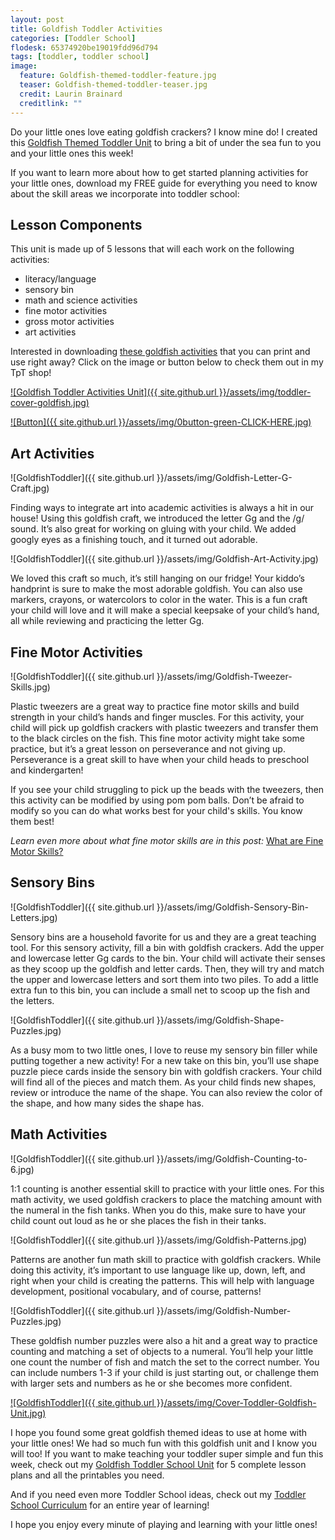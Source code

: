```yaml
---
layout: post
title: Goldfish Toddler Activities
categories: [Toddler School]
flodesk: 65374920be19019fdd96d794
tags: [toddler, toddler school]
image:
  feature: Goldfish-themed-toddler-feature.jpg
  teaser: Goldfish-themed-toddler-teaser.jpg
  credit: Laurin Brainard
  creditlink: ""
---
```

Do your little ones love eating goldfish crackers? I know mine do! I created this [Goldfish Themed Toddler Unit](https://www.teacherspayteachers.com/Product/Toddler-Activities-Lesson-Plans-Goldfish-Homeschool-Preschool-Letter-G-4722226?) to bring a bit of under the sea fun to you and your little ones this week!

If you want to learn more about how to get started planning activities for your little ones, download my FREE guide for everything you need to know about the skill areas we incorporate into toddler school:

<div id="fd-form-65374920be19019fdd96d794"></div>
<script>
  window.fd('form', {
    formId: '65374920be19019fdd96d794',
    containerEl: '#fd-form-65374920be19019fdd96d794'
  });
</script>

## Lesson Components 

This unit is made up of 5 lessons that will each work on the following activities:
- literacy/language 
- sensory bin 
- math and science activities
- fine motor activities
- gross motor activities 
- art activities

Interested in downloading [these goldfish activities](https://www.teacherspayteachers.com/Product/Goldfish-Toddler-Curriculum-Unit-Theme-Preschool-Activities-Lesson-Plans-4722226?utm_source=PB%20Blog&utm_campaign=Goldfish%20Toddler%20Unit%20Cover) that you can print and use right away? Click on the image or button below to check them out in my TpT shop! 
 
[![Goldfish Toddler Activities Unit]({{ site.github.url }}/assets/img/toddler-cover-goldfish.jpg)](https://www.teacherspayteachers.com/Product/Goldfish-Toddler-Curriculum-Unit-Theme-Preschool-Activities-Lesson-Plans-4722226?utm_source=PB%20Blog&utm_campaign=Goldfish%20Toddler%20Unit%20Cover)
 
[![Button]({{ site.github.url }}/assets/img/0button-green-CLICK-HERE.jpg)](https://www.teacherspayteachers.com/Product/Goldfish-Toddler-Curriculum-Unit-Theme-Preschool-Activities-Lesson-Plans-4722226?utm_source=PB%20Blog&utm_campaign=Goldfish%20Toddler%20Unit%20Cover)

## Art Activities 

![GoldfishToddler]({{ site.github.url }}/assets/img/Goldfish-Letter-G-Craft.jpg)

Finding ways to integrate art into academic activities is always a hit in our house! Using this goldfish craft, we introduced the letter Gg and the /g/ sound. It’s also great for working on gluing with your child. We added googly eyes as a finishing touch, and it turned out adorable. 

![GoldfishToddler]({{ site.github.url }}/assets/img/Goldfish-Art-Activity.jpg)

We loved this craft so much, it’s still hanging on our fridge! Your kiddo’s handprint is sure to make the most adorable goldfish. You can also use markers, crayons, or watercolors to color in the water. This is a fun craft your child will love and it will make a special keepsake of your child’s hand, all while reviewing and practicing the letter Gg. 

## Fine Motor Activities 

![GoldfishToddler]({{ site.github.url }}/assets/img/Goldfish-Tweezer-Skills.jpg)

Plastic tweezers are a great way to practice fine motor skills and build strength in your child’s hands and finger muscles. For this activity, your child will pick up goldfish crackers with plastic tweezers and transfer them to the black circles on the fish. This fine motor activity might take some practice, but it’s a great lesson on perseverance and not giving up. Perseverance is a great skill to have when your child heads to preschool and kindergarten!

If you see your child struggling to pick up the beads with the tweezers, then this activity can be modified by using pom pom balls. Don’t be afraid to modify so you can do what works best for your child's skills. You know them best! 

_Learn even more about what fine motor skills are in this post:_ [What are Fine Motor Skills?](https://theprimarybrain.com/fine%20motor%20skills/2024/01/25/What-Are-Fine-Motor-Skills/)

## Sensory Bins 

![GoldfishToddler]({{ site.github.url }}/assets/img/Goldfish-Sensory-Bin-Letters.jpg)

Sensory bins are a household favorite for us and they are a great teaching tool.  For this sensory activity, fill a bin with goldfish crackers. Add the upper and lowercase letter Gg cards to the bin. Your child will activate their senses as they scoop up the goldfish and letter cards. Then, they will try and match the upper and lowercase letters and sort them into two piles. To add a little extra fun to this bin, you can include a small net to scoop up the fish and the letters. 

![GoldfishToddler]({{ site.github.url }}/assets/img/Goldfish-Shape-Puzzles.jpg)

As a busy mom to two little ones, I love to reuse my sensory bin filler while putting together a new activity! For a new take on this bin, you’ll use shape puzzle piece cards inside the sensory bin with goldfish crackers. Your child will find all of the pieces and match them. As your child finds new shapes, review or introduce the name of the shape. You can also review the color of the shape, and how many sides the shape has. 

## Math Activities

![GoldfishToddler]({{ site.github.url }}/assets/img/Goldfish-Counting-to-6.jpg)

1:1 counting is another essential skill to practice with your little ones. For this math activity, we used goldfish crackers to place the matching amount with the numeral in the fish tanks. When you do this, make sure to have your child count out loud as he or she places the fish in their tanks. 
 
![GoldfishToddler]({{ site.github.url }}/assets/img/Goldfish-Patterns.jpg)

Patterns are another fun math skill to practice with goldfish crackers. While doing this activity, it’s important to use language like up, down, left, and right when your child is creating the patterns. This will help with language development, positional vocabulary, and of course, patterns! 

![GoldfishToddler]({{ site.github.url }}/assets/img/Goldfish-Number-Puzzles.jpg)

These goldfish number puzzles were also a hit and a great way to practice counting and matching a set of objects to a numeral. You’ll help your little one count the number of fish and match the set to the correct number. You can include numbers 1-3 if your child is just starting out, or challenge them with larger sets and numbers as he or she becomes more confident. 

[![GoldfishToddler]({{ site.github.url }}/assets/img/Cover-Toddler-Goldfish-Unit.jpg)](https://www.teacherspayteachers.com/Product/Toddler-Activities-Lesson-Plans-Goldfish-Homeschool-Preschool-Letter-G-4722226?st=37d4201800545be553a7803fd5cc2083&utm_source=PB%20Blog&utm_campaign=Goldfish%20Toddler%20School%20Image%20Cover)

I hope you found some great goldfish themed ideas to use at home with your little ones! We had so much fun with this goldfish unit and I know you will too! If you want to make teaching your toddler super simple and fun this week, check out my [Goldfish Toddler School Unit](https://www.teacherspayteachers.com/Product/Toddler-Activities-Lesson-Plans-Goldfish-Homeschool-Preschool-Letter-G-4722226) for 5 complete lesson plans and all the printables you need. 

And if you need even more Toddler School ideas, check out my [Toddler School Curriculum](https://www.teacherspayteachers.com/Product/Toddler-Activities-Lesson-Plans-Tot-School-Curriculum-Homeschool-Preschool-4296281?utm_source=PB%20Blog&utm_campaign=Toddler%20Bundle%20Upsell) for an entire year of learning!

I hope you enjoy every minute of playing and learning with your little ones! 